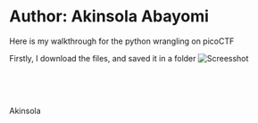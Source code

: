 # Author: Akinsola Abayomi

Here is my walkthrough for the python wrangling on picoCTF

Firstly, I download the files, and saved it in a folder
![Screesshot](../image.png)

<br></br>

##
Akinsola

